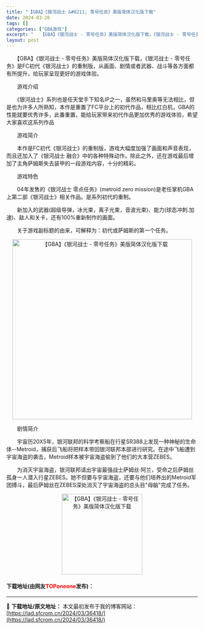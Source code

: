 ```yaml
---
title: "【GBA】《银河战士 &#8211; 零号任务》美版简体汉化版下载"
date: 2024-03-26
tags: []
categories: ["GBA游戏"]
excerpt: "　　【GBA】《银河战士 - 零号任务》美版简体汉化版下载，《银河战士 - 零号任务》是FC初代《银河战士》的重制版，从画面、剧情或者武器、战斗等各方面都有所提升，给玩家呈现更好的游戏体验。 　　游戏介绍 　　《银河战士》系列也是任天堂手下知名IP之一，虽然和马里奥等无法相比，但是也为许多人所熟知，&hellip;"
layout: post
---
```


 <p>　　【GBA】《银河战士 - 零号任务》美版简体汉化版下载，《银河战士 - 零号任务》是FC初代《银河战士》的重制版，从画面、剧情或者武器、战斗等各方面都有所提升，给玩家呈现更好的游戏体验。</p> <p>　　游戏介绍</p> <p>　　《银河战士》系列也是任天堂手下知名IP之一，虽然和马里奥等无法相比，但是也为许多人所熟知，本作是重置了FC平台上的初代作品，相比红白机，GBA的性能就要优秀许多，此番重置，能给玩家带来初代作品更加优秀的游戏体验，希望大家喜欢这系列作品</p> <p>　　游戏简介</p> <p>　　本作是FC初代《银河战士》的重制版，游戏大幅度加强了画面和声音表现，而且还加入了《银河战士 融合》中的各种特殊动作。除此之外，还在游戏最后增加了主角萨姆斯失去装甲的一段游戏内容，十分的精彩。</p> <p>　　游戏特色</p> <p>　　04年发售的《银河战士 零点任务》(metroid zero mission)是老任掌机GBA上第二部《银河战士》相关作品。是系列初代的重制。</p> <p>　　新加入的武器(超级导弹，冰光束，离子光束，音波光束)、能力(球态冲刺.加速)、敌人和关卡，还有100%重新制作的画面。</p> <p>　　关于游戏副标题的由来，可解释为：初代或萨姆斯的第一个任务。</p> <p align="center"><img align="" border="0" src="https://lad.sfcrom.cn/wp-content/uploads/2024/03/20240326_660265a365091.jpg" width="473" alt="【GBA】《银河战士 - 零号任务》美版简体汉化版下载" /></p> <p>　　剧情简介</p> <p>　　宇宙历20X5年，银河联邦的科学考察船在行星SR388上发现一种神秘的生命体--Metroid，捕获后飞船将把样本带回银河联邦本部进行研究。在途中飞船遭到宇宙海盗的袭击，Metroid样本被宇宙海盗偷到了他们的大本营ZEBES。</p> <p>　　为消灭宇宙海盗，银河联邦请出宇宙最强战士萨姆丝&middot;阿兰，受命之后萨姆丝孤身一人潜入行星ZEBES。她不但要与宇宙海盗，还要与他们培养出的Metroid军团搏斗，最后萨姆丝在ZEBES深处消灭了宇宙海盗的总头目&quot;母脑&quot;完成了任务。</p> <p align="center"><img align="" border="0" src="https://lad.sfcrom.cn/wp-content/uploads/2024/03/20240326_660265a3be9d0.jpg" width="212" alt="【GBA】《银河战士 - 零号任务》美版简体汉化版下载" /></p> <p><h4>下载地址(由网友<font color="red">TOPoneone</font>发布)：</h4></p> 

---
📖 **下载地址/原文地址：** 本文最初发布于我的博客网站：[https://lad.sfcrom.cn/2024/03/36418/](https://lad.sfcrom.cn/2024/03/36418/)
